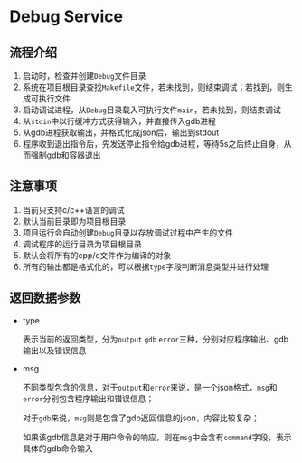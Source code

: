 # Debug Service

## 流程介绍

1. 启动时，检查并创建`Debug`文件目录
3. 系统在项目根目录查找`Makefile`文件，若未找到，则结束调试；若找到，则生成可执行文件
4. 启动调试进程，从`Debug`目录载入可执行文件`main`，若未找到，则结束调试
5. 从`stdin`中以行缓冲方式获得输入，并直接传入gdb进程
6. 从gdb进程获取输出，并格式化成json后，输出到stdout
7. 程序收到退出指令后，先发送停止指令给gdb进程，等待5s之后终止自身，从而强制gdb和容器退出

## 注意事项

1. 当前只支持c/c++语言的调试
2. 默认当前目录即为项目根目录
3. 项目运行会自动创建`Debug`目录以存放调试过程中产生的文件
4. 调试程序的运行目录为项目根目录
5. 默认会将所有的cpp/c文件作为编译的对象
6. 所有的输出都是格式化的，可以根据`type`字段判断消息类型并进行处理

## 返回数据参数

- type

    表示当前的返回类型，分为`output` `gdb` `error`三种，分别对应程序输出、gdb输出以及错误信息

- msg

    不同类型包含的信息，对于`output`和`error`来说，是一个json格式，`msg`和`error`分别包含程序输出和错误信息；

    对于`gdb`来说，`msg`则是包含了gdb返回信息的json，内容比较复杂；
    
    如果该gdb信息是对于用户命令的响应，则在`msg`中会含有`command`字段，表示具体的gdb命令输入